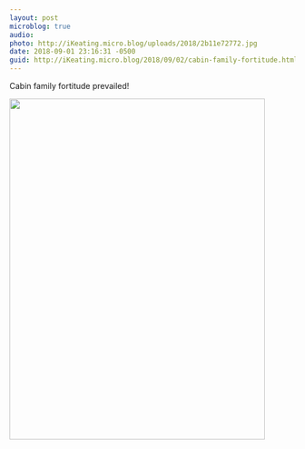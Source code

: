 ```yaml
---
layout: post
microblog: true
audio: 
photo: http://iKeating.micro.blog/uploads/2018/2b11e72772.jpg
date: 2018-09-01 23:16:31 -0500
guid: http://iKeating.micro.blog/2018/09/02/cabin-family-fortitude.html
---
```

Cabin family fortitude prevailed!

<img src="http://iKeating.micro.blog/uploads/2018/2b11e72772.jpg" width="450" height="600" />
